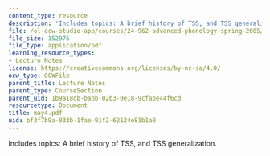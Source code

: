 ```yaml
---
content_type: resource
description: 'Includes topics: A brief history of TSS, and TSS generalization.'
file: /ol-ocw-studio-app/courses/24-962-advanced-phonology-spring-2005/bf3f7b9a033b1fae91f262124e81b1a0_may4.pdf
file_size: 152976
file_type: application/pdf
learning_resource_types:
- Lecture Notes
license: https://creativecommons.org/licenses/by-nc-sa/4.0/
ocw_type: OCWFile
parent_title: Lecture Notes
parent_type: CourseSection
parent_uid: 1b9a18db-babb-02b3-0e18-9cfabe44f6cd
resourcetype: Document
title: may4.pdf
uid: bf3f7b9a-033b-1fae-91f2-62124e81b1a0
---
```

Includes topics: A brief history of TSS, and TSS generalization.